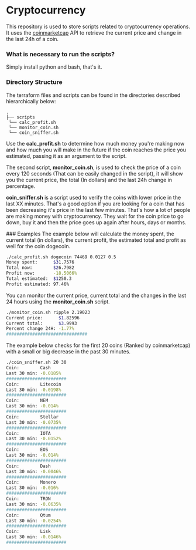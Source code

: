 # Cryptocurrency

This repository is used to store scripts related to cryptocurrency operations. It uses the [coinmarketcap](https://coinmarketcap.com) API to retrieve the current price and change in the last 24h of a coin.

### What is necessary to run the scripts?

Simply install python and bash, that's it.

### Directory Structure

The terraform files and scripts can be found in the directories described hierarchically below:

```
.
├── scripts
 └── calc_profit.sh
 └── monitor_coin.sh
 └── coin_sniffer.sh
````

Use the **calc_profit.sh** to determine how much money you're making now and how much you will make in the future if the coin reaches the price you estimated, passing it as an argument to the script.

The second script, **monitor_coin.sh**, is used to check the price of a coin every 120 seconds (That can be easily changed in the script), it will show you the current price, the total (In dollars) and the last 24h change in percentage.

**coin_sniffer.sh** is a script used to verify the coins with lower price in the last XX minutes. That's a good option if you are looking for a coin that has been decreasing it's price in the last few minutes. That's how a lot of people are making money with cryptocurrency. They wait for the coin price to go down, buy it and then the price goes up again after hours, days or months.

### Examples
The example below will calculate the money spent, the current total (in dollars), the current profit, the estimated total and profit as well for the coin dogecoin.
```sh
./calc_profit.sh dogecoin 74469 0.0127 0.5
Money spent:      $31.7576
Total now:        $26.7982
Profit now:       -18.5066%
Total estimated:  $1250.3
Profit estimated: 97.46%
```

You can monitor the current price, current total and the changes in the last 24 hours using the **monitor_coin.sh** script.
```sh
./monitor_coin.sh ripple 2.19023
Current price:      $1.82596
Current total:      $3.9993
Percent change 24H: -1.77%
###############################
```

The example below checks for the first 20 coins (Ranked by coinmarketcap) with a small or big decrease in the past 30 minutes.
```sh
./coin_sniffer.sh 20 30
Coin:        Cash
Last 30 min: -0.0185%
#######################
Coin:        Litecoin
Last 30 min: -0.0198%
#######################
Coin:        NEM
Last 30 min: -0.014%
#######################
Coin:        Stellar
Last 30 min: -0.0735%
#######################
Coin:        IOTA
Last 30 min: -0.0152%
#######################
Coin:        EOS
Last 30 min: -0.014%
#######################
Coin:        Dash
Last 30 min: -0.0046%
#######################
Coin:        Monero
Last 30 min: -0.016%
#######################
Coin:        TRON
Last 30 min: -0.0635%
#######################
Coin:        Qtum
Last 30 min: -0.0254%
#######################
Coin:        Lisk
Last 30 min: -0.0146%
#######################
```

